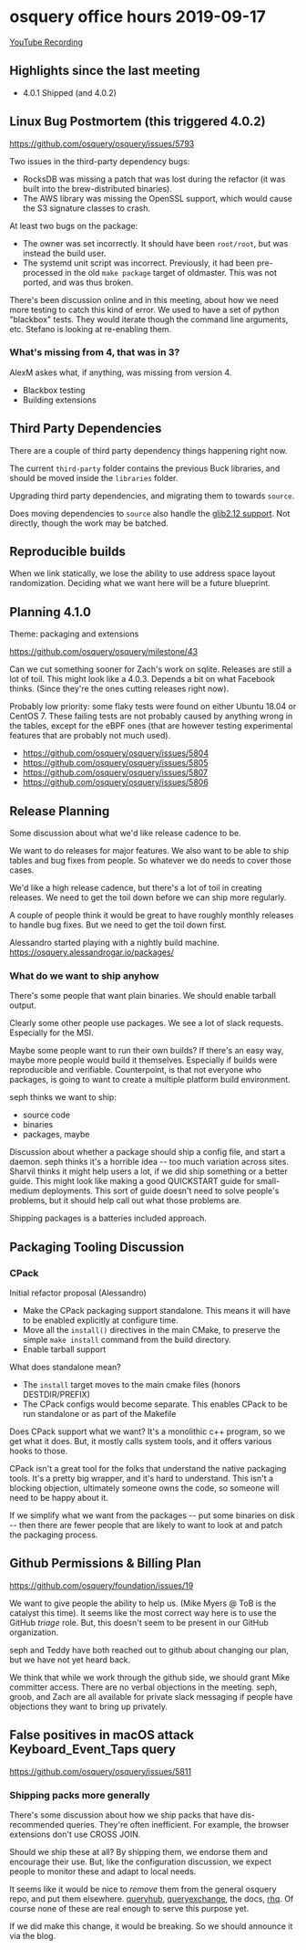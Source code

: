 # osquery office hours 2019-09-17

[YouTube Recording](https://www.youtube.com/watch?v=GStkartir-Q)

## Highlights since the last meeting

* 4.0.1 Shipped (and 4.0.2)

## Linux Bug Postmortem (this triggered 4.0.2)

https://github.com/osquery/osquery/issues/5793

Two issues in the third-party dependency bugs:
- RocksDB was missing a patch that was lost during the refactor (it
  was built into the brew-distributed binaries).
- The AWS library was missing the OpenSSL support, which would cause
  the S3 signature classes to crash.

At least two bugs on the package:
- The owner was set incorrectly. It should have been `root/root`, but
  was instead the build user.
- The systemd unit script was incorrect. Previously, it had been
  pre-processed in the old `make package` target of oldmaster. This
  was not ported, and was thus broken.

There's been discussion online and in this meeting, about how we need
more testing to catch this kind of error. We used to have a set of
python "blackbox" tests. They would iterate though the command line
arguments, etc. Stefano is looking at re-enabling them.

### What's missing from 4, that was in 3?

AlexM askes what, if anything, was missing from version 4.

- Blackbox testing
- Building extensions

## Third Party Dependencies

There are a couple of third party dependency things happening right now.

The current `third-party` folder contains the previous Buck libraries,
and should be moved inside the `libraries` folder.

Upgrading third party dependencies, and migrating them to towards
`source`.

Does moving dependencies to `source` also handle the [glib2.12
support](https://github.com/osquery/osquery/issues/5745). Not
directly, though the work may be batched.

## Reproducible builds

When we link statically, we lose the ability to use address space
layout randomization. Deciding what we want here will be a future
blueprint.

## Planning 4.1.0

Theme: packaging and extensions

https://github.com/osquery/osquery/milestone/43

Can we cut something sooner for Zach's work on sqlite. Releases are
still a lot of toil. This might look like a 4.0.3. Depends a bit on
what Facebook thinks. (Since they're the ones cutting releases right
now).

Probably low priority: some flaky tests were found on either Ubuntu
18.04 or CentOS 7. These failing tests are not probably caused by
anything wrong in the tables, except for the eBPF ones (that are
however testing experimental features that are probably not much
used).

- https://github.com/osquery/osquery/issues/5804
- https://github.com/osquery/osquery/issues/5805
- https://github.com/osquery/osquery/issues/5807
- https://github.com/osquery/osquery/issues/5806

## Release Planning

Some discussion about what we'd like release cadence to be.

We want to do releases for major features. We also want to be able to
ship tables and bug fixes from people. So whatever we do needs to
cover those cases.

We'd like a high release cadence, but there's a lot of toil in
creating releases. We need to get the toil down before we can ship
more regularly.

A couple of people think it would be great to have roughly monthly
releases to handle bug fixes. But we need to get the toil down first.

Alessandro started playing with a nightly build
machine. https://osquery.alessandrogar.io/packages/

### What do we want to ship anyhow

There's some people that want plain binaries. We should enable tarball
output.

Clearly some other people use packages. We see a lot of slack
requests. Especially for the MSI.

Maybe some people want to run their own builds? If there's an easy
way, maybe more people would build it themselves. Especially if builds
were reproducible and verifiable. Counterpoint, is that not everyone
who packages, is going to want to create a multiple platform build
environment.

seph thinks we want to ship:
- source code
- binaries
- packages, maybe

Discussion about whether a package should ship a config file, and
start a daemon. seph thinks it's a horrible idea -- too much variation
across sites. Sharvil thinks it might help users a lot, if we did ship
something or a better guide. This might look like making a good
QUICKSTART guide for small-medium deployments. This sort of guide
doesn't need to solve people's problems, but it should help call out
what those problems are.

Shipping packages is a batteries included approach.

## Packaging Tooling Discussion

### CPack

Initial refactor proposal (Alessandro)
- Make the CPack packaging support standalone. This means it will have
  to be enabled explicitly at configure time.
- Move all the `install()` directives in the main CMake, to preserve
  the simple `make install` command from the build directory.
- Enable tarball support

What does standalone mean?
- The `install` target moves to the main cmake files (honors
  DESTDIR/PREFIX)
- The CPack configs would become separate. This enables CPack to be
  run standalone or as part of the Makefile

Does CPack support what we want? It's a monolithic c++ program, so we
get what it does. But, it mostly calls system tools, and it offers
various hooks to those.

CPack isn't a great tool for the folks that understand the native
packaging tools. It's a pretty big wrapper, and it's hard to
understand. This isn't a blocking objection, ultimately someone owns
the code, so someone will need to be happy about it.

If we simplify what we want from the packages -- put some binaries on
disk -- then there are fewer people that are likely to want to look at
and patch the packaging process.

## Github Permissions & Billing Plan

https://github.com/osquery/foundation/issues/19

We want to give people the ability to help us. (Mike Myers @ ToB is
the catalyst this time). It seems like the most correct way here is to
use the GitHub _triage_ role. But, this doesn't seem to be present in
our GitHub organization.

seph and Teddy have both reached out to github about changing our
plan, but we have not yet heard back.

We think that while we work through the github side, we should grant
Mike committer access. There are no verbal objections in the
meeting. seph, groob, and Zach are all available for private slack
messaging if people have objections they want to bring up privately.

## False positives in macOS attack Keyboard_Event_Taps query

https://github.com/osquery/osquery/issues/5811

### Shipping packs more generally

There's some discussion about how we ship packs that have
dis-recommended queries. They're often inefficient. For example, the
browser extensions don't use CROSS JOIN.

Should we ship these at all? By shipping them, we endorse them and
encourage their use. But, like the configuration discussion, we expect
people to monitor these and adapt to local needs.

It seems like it would be nice to _remove_ them from the general
osquery repo, and put them
elsewhere. [queryhub](https://github.com/osquery/queryhub),
[queryexchange](https://community.carbonblack.com/t5/Query-Exchange/idb-p/query_exchange?utm_source=social&utm_medium=social&utm_campaign=none&utm_term=none&utm_content=site),
the docs, [rhq](https://rhq.reconinfosec.com). Of course none of these
are real enough to serve this purpose yet.

If we did make this change, it would be breaking. So we should announce it via the blog.
